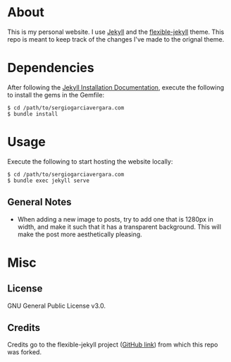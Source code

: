 # About

This is my personal website. I use [Jekyll](https://jekyllrb.com/) and
the [flexible-jekyll](http://jekyllthemes.org/themes/flexible-jekyll/)
theme. This repo is meant to keep track of the changes I've made to the orignal
theme.

# Dependencies

After following the
[Jekyll Installation Documentation](https://jekyllrb.com/docs/installation/),
execute the following to install the gems in the Gemfile:

    $ cd /path/to/sergiogarciavergara.com
    $ bundle install

# Usage

Execute the following to start hosting the website locally:

    $ cd /path/to/sergiogarciavergara.com
    $ bundle exec jekyll serve

## General Notes

* When adding a new image to posts, try to add one that is 1280px in width, and
  make it such that it has a transparent background. This will make the post
  more aesthetically pleasing.

# Misc

## License

GNU General Public License v3.0.

## Credits

Credits go to the flexible-jekyll project
([GitHub link](https://github.com/artemsheludko/flexible-jekyll)) from which
this repo was forked.
